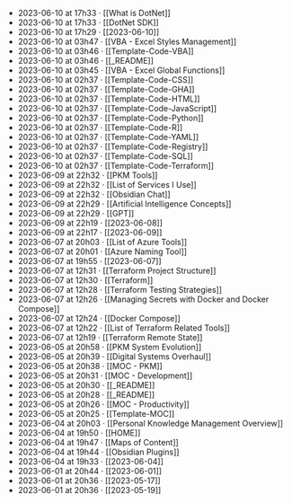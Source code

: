 - 2023-06-10 at 17h33 · [[What is DotNet]]
- 2023-06-10 at 17h33 · [[DotNet SDK]]
- 2023-06-10 at 17h29 · [[2023-06-10]]
- 2023-06-10 at 03h47 · [[VBA - Excel Styles Management]]
- 2023-06-10 at 03h46 · [[Template-Code-VBA]]
- 2023-06-10 at 03h46 · [[_README]]
- 2023-06-10 at 03h45 · [[VBA - Excel Global Functions]]
- 2023-06-10 at 02h37 · [[Template-Code-CSS]]
- 2023-06-10 at 02h37 · [[Template-Code-GHA]]
- 2023-06-10 at 02h37 · [[Template-Code-HTML]]
- 2023-06-10 at 02h37 · [[Template-Code-JavaScript]]
- 2023-06-10 at 02h37 · [[Template-Code-Python]]
- 2023-06-10 at 02h37 · [[Template-Code-R]]
- 2023-06-10 at 02h37 · [[Template-Code-YAML]]
- 2023-06-10 at 02h37 · [[Template-Code-Registry]]
- 2023-06-10 at 02h37 · [[Template-Code-SQL]]
- 2023-06-10 at 02h37 · [[Template-Code-Terraform]]
- 2023-06-09 at 22h32 · [[PKM Tools]]
- 2023-06-09 at 22h32 · [[List of Services I Use]]
- 2023-06-09 at 22h32 · [[Obsidian Chat]]
- 2023-06-09 at 22h29 · [[Artificial Intelligence Concepts]]
- 2023-06-09 at 22h29 · [[GPT]]
- 2023-06-09 at 22h19 · [[2023-06-08]]
- 2023-06-09 at 22h17 · [[2023-06-09]]
- 2023-06-07 at 20h03 · [[List of Azure Tools]]
- 2023-06-07 at 20h01 · [[Azure Naming Tool]]
- 2023-06-07 at 19h55 · [[2023-06-07]]
- 2023-06-07 at 12h31 · [[Terraform Project Structure]]
- 2023-06-07 at 12h30 · [[Terraform]]
- 2023-06-07 at 12h28 · [[Terraform Testing Strategies]]
- 2023-06-07 at 12h26 · [[Managing Secrets with Docker and Docker Compose]]
- 2023-06-07 at 12h24 · [[Docker Compose]]
- 2023-06-07 at 12h22 · [[List of Terraform Related Tools]]
- 2023-06-07 at 12h19 · [[Terraform Remote State]]
- 2023-06-05 at 20h58 · [[PKM System Evolution]]
- 2023-06-05 at 20h39 · [[Digital Systems Overhaul]]
- 2023-06-05 at 20h38 · [[MOC - PKM]]
- 2023-06-05 at 20h31 · [[MOC - Development]]
- 2023-06-05 at 20h30 · [[_README]]
- 2023-06-05 at 20h28 · [[_README]]
- 2023-06-05 at 20h26 · [[MOC - Productivity]]
- 2023-06-05 at 20h25 · [[Template-MOC]]
- 2023-06-04 at 20h03 · [[Personal Knowledge Management Overview]]
- 2023-06-04 at 19h50 · [[HOME]]
- 2023-06-04 at 19h47 · [[Maps of Content]]
- 2023-06-04 at 19h44 · [[Obsidian Plugins]]
- 2023-06-04 at 19h33 · [[2023-06-04]]
- 2023-06-01 at 20h44 · [[2023-06-01]]
- 2023-06-01 at 20h36 · [[2023-05-17]]
- 2023-06-01 at 20h36 · [[2023-05-19]]
